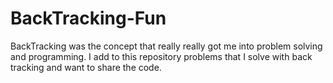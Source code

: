 # BackTracking-Fun
BackTracking was the concept that really really got me into problem solving and programming.
I add to this repository problems that I solve with back tracking and want to share the code.

